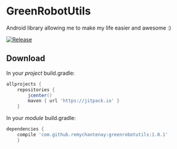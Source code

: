 # GreenRobotUtils
Android library allowing me to make my life easier and awesome :)

[![Release](https://jitpack.io/v/remychantenay/GreenRobotUtils.svg)](https://jitpack.io/v/#remychantenay/GreenRobotUtils.svg)

## Download

In your _project_ build.gradle:

```groovy
allprojects {
    repositories {
        jcenter()
        maven { url 'https://jitpack.io' }
    }
```

In your _module_ build.gradle:

```groovy
dependencies {
    compile 'com.github.remychantenay:greenrobotutils:1.0.1'
    }
```